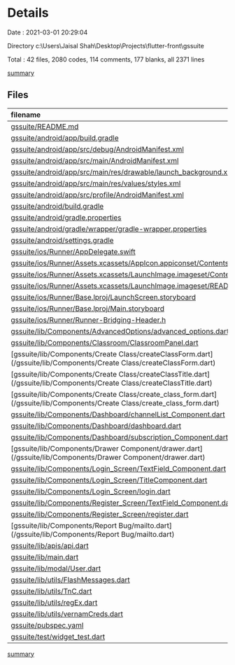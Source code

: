 # Details

Date : 2021-03-01 20:29:04

Directory c:\Users\Jaisal Shah\Desktop\Projects\flutter-front\gssuite

Total : 42 files,  2080 codes, 114 comments, 177 blanks, all 2371 lines

[summary](results.md)

## Files
| filename | language | code | comment | blank | total |
| :--- | :--- | ---: | ---: | ---: | ---: |
| [gssuite/README.md](/gssuite/README.md) | Markdown | 10 | 0 | 7 | 17 |
| [gssuite/android/app/build.gradle](/gssuite/android/app/build.gradle) | Groovy | 49 | 3 | 12 | 64 |
| [gssuite/android/app/src/debug/AndroidManifest.xml](/gssuite/android/app/src/debug/AndroidManifest.xml) | XML | 4 | 3 | 1 | 8 |
| [gssuite/android/app/src/main/AndroidManifest.xml](/gssuite/android/app/src/main/AndroidManifest.xml) | XML | 31 | 16 | 1 | 48 |
| [gssuite/android/app/src/main/res/drawable/launch_background.xml](/gssuite/android/app/src/main/res/drawable/launch_background.xml) | XML | 4 | 7 | 2 | 13 |
| [gssuite/android/app/src/main/res/values/styles.xml](/gssuite/android/app/src/main/res/values/styles.xml) | XML | 9 | 9 | 1 | 19 |
| [gssuite/android/app/src/profile/AndroidManifest.xml](/gssuite/android/app/src/profile/AndroidManifest.xml) | XML | 4 | 3 | 1 | 8 |
| [gssuite/android/build.gradle](/gssuite/android/build.gradle) | Groovy | 27 | 0 | 6 | 33 |
| [gssuite/android/gradle.properties](/gssuite/android/gradle.properties) | Properties | 4 | 0 | 1 | 5 |
| [gssuite/android/gradle/wrapper/gradle-wrapper.properties](/gssuite/android/gradle/wrapper/gradle-wrapper.properties) | Properties | 5 | 1 | 1 | 7 |
| [gssuite/android/settings.gradle](/gssuite/android/settings.gradle) | Groovy | 8 | 0 | 4 | 12 |
| [gssuite/ios/Runner/AppDelegate.swift](/gssuite/ios/Runner/AppDelegate.swift) | Swift | 12 | 0 | 2 | 14 |
| [gssuite/ios/Runner/Assets.xcassets/AppIcon.appiconset/Contents.json](/gssuite/ios/Runner/Assets.xcassets/AppIcon.appiconset/Contents.json) | JSON | 122 | 0 | 1 | 123 |
| [gssuite/ios/Runner/Assets.xcassets/LaunchImage.imageset/Contents.json](/gssuite/ios/Runner/Assets.xcassets/LaunchImage.imageset/Contents.json) | JSON | 23 | 0 | 1 | 24 |
| [gssuite/ios/Runner/Assets.xcassets/LaunchImage.imageset/README.md](/gssuite/ios/Runner/Assets.xcassets/LaunchImage.imageset/README.md) | Markdown | 3 | 0 | 2 | 5 |
| [gssuite/ios/Runner/Base.lproj/LaunchScreen.storyboard](/gssuite/ios/Runner/Base.lproj/LaunchScreen.storyboard) | XML | 36 | 1 | 1 | 38 |
| [gssuite/ios/Runner/Base.lproj/Main.storyboard](/gssuite/ios/Runner/Base.lproj/Main.storyboard) | XML | 25 | 1 | 1 | 27 |
| [gssuite/ios/Runner/Runner-Bridging-Header.h](/gssuite/ios/Runner/Runner-Bridging-Header.h) | C++ | 1 | 0 | 1 | 2 |
| [gssuite/lib/Components/AdvancedOptions/advanced_options.dart](/gssuite/lib/Components/AdvancedOptions/advanced_options.dart) | Dart | 118 | 0 | 2 | 120 |
| [gssuite/lib/Components/Classroom/ClassroomPanel.dart](/gssuite/lib/Components/Classroom/ClassroomPanel.dart) | Dart | 21 | 0 | 3 | 24 |
| [gssuite/lib/Components/Create Class/createClassForm.dart](/gssuite/lib/Components/Create Class/createClassForm.dart) | Dart | 103 | 0 | 9 | 112 |
| [gssuite/lib/Components/Create Class/createClassTitle.dart](/gssuite/lib/Components/Create Class/createClassTitle.dart) | Dart | 44 | 0 | 2 | 46 |
| [gssuite/lib/Components/Create Class/create_class_form.dart](/gssuite/lib/Components/Create Class/create_class_form.dart) | Dart | 95 | 0 | 7 | 102 |
| [gssuite/lib/Components/Dashboard/channelList_Component.dart](/gssuite/lib/Components/Dashboard/channelList_Component.dart) | Dart | 36 | 0 | 2 | 38 |
| [gssuite/lib/Components/Dashboard/dashboard.dart](/gssuite/lib/Components/Dashboard/dashboard.dart) | Dart | 117 | 0 | 9 | 126 |
| [gssuite/lib/Components/Dashboard/subscription_Component.dart](/gssuite/lib/Components/Dashboard/subscription_Component.dart) | Dart | 38 | 0 | 3 | 41 |
| [gssuite/lib/Components/Drawer Component/drawer.dart](/gssuite/lib/Components/Drawer Component/drawer.dart) | Dart | 81 | 0 | 4 | 85 |
| [gssuite/lib/Components/Login_Screen/TextField_Component.dart](/gssuite/lib/Components/Login_Screen/TextField_Component.dart) | Dart | 306 | 1 | 13 | 320 |
| [gssuite/lib/Components/Login_Screen/TitleComponent.dart](/gssuite/lib/Components/Login_Screen/TitleComponent.dart) | Dart | 44 | 0 | 2 | 46 |
| [gssuite/lib/Components/Login_Screen/login.dart](/gssuite/lib/Components/Login_Screen/login.dart) | Dart | 63 | 4 | 10 | 77 |
| [gssuite/lib/Components/Register_Screen/TextField_Component.dart](/gssuite/lib/Components/Register_Screen/TextField_Component.dart) | Dart | 396 | 0 | 10 | 406 |
| [gssuite/lib/Components/Register_Screen/register.dart](/gssuite/lib/Components/Register_Screen/register.dart) | Dart | 28 | 0 | 5 | 33 |
| [gssuite/lib/Components/Report Bug/mailto.dart](/gssuite/lib/Components/Report Bug/mailto.dart) | Dart | 10 | 0 | 2 | 12 |
| [gssuite/lib/apis/api.dart](/gssuite/lib/apis/api.dart) | Dart | 3 | 1 | 3 | 7 |
| [gssuite/lib/main.dart](/gssuite/lib/main.dart) | Dart | 61 | 6 | 4 | 71 |
| [gssuite/lib/modal/User.dart](/gssuite/lib/modal/User.dart) | Dart | 32 | 12 | 12 | 56 |
| [gssuite/lib/utils/FlashMessages.dart](/gssuite/lib/utils/FlashMessages.dart) | Dart | 33 | 0 | 2 | 35 |
| [gssuite/lib/utils/TnC.dart](/gssuite/lib/utils/TnC.dart) | Dart | 3 | 0 | 1 | 4 |
| [gssuite/lib/utils/regEx.dart](/gssuite/lib/utils/regEx.dart) | Dart | 6 | 0 | 1 | 7 |
| [gssuite/lib/utils/vernamCreds.dart](/gssuite/lib/utils/vernamCreds.dart) | Dart | 14 | 0 | 1 | 15 |
| [gssuite/pubspec.yaml](/gssuite/pubspec.yaml) | YAML | 37 | 36 | 17 | 90 |
| [gssuite/test/widget_test.dart](/gssuite/test/widget_test.dart) | Dart | 14 | 10 | 7 | 31 |

[summary](results.md)